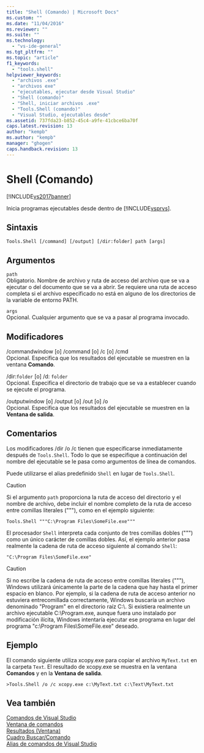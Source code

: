 ```yaml
---
title: "Shell (Comando) | Microsoft Docs"
ms.custom: ""
ms.date: "11/04/2016"
ms.reviewer: ""
ms.suite: ""
ms.technology: 
  - "vs-ide-general"
ms.tgt_pltfrm: ""
ms.topic: "article"
f1_keywords: 
  - "tools.shell"
helpviewer_keywords: 
  - "archivos .exe"
  - "archivos exe"
  - "ejecutables, ejecutar desde Visual Studio"
  - "Shell (comando)"
  - "Shell, iniciar archivos .exe"
  - "Tools.Shell (comando)"
  - "Visual Studio, ejecutables desde"
ms.assetid: 737fda23-b852-45c4-a9fe-41cbce6ba70f
caps.latest.revision: 13
author: "kempb"
ms.author: "kempb"
manager: "ghogen"
caps.handback.revision: 13
---
```

# Shell (Comando)
[!INCLUDE[vs2017banner](../../code-quality/includes/vs2017banner.md)]

Inicia programas ejecutables desde dentro de [!INCLUDE[vsprvs](../../code-quality/includes/vsprvs_md.md)].  
  
## Sintaxis  
  
```  
Tools.Shell [/command] [/output] [/dir:folder] path [args]  
```  
  
## Argumentos  
 `path`  
 Obligatorio.  Nombre de archivo y ruta de acceso del archivo que se va a ejecutar o del documento que se va a abrir.  Se requiere una ruta de acceso completa si el archivo especificado no está en alguno de los directorios de la variable de entorno PATH.  
  
 `args`  
 Opcional.  Cualquier argumento que se va a pasar al programa invocado.  
  
## Modificadores  
 \/commandwindow \[o\] \/command \[o\] \/c \[o\] \/cmd  
 Opcional.  Especifica que los resultados del ejecutable se muestren en la ventana **Comando**.  
  
 \/dir:`folder` \[o\] \/d: `folder`  
 Opcional.  Especifica el directorio de trabajo que se va a establecer cuando se ejecute el programa.  
  
 \/outputwindow \[o\] \/output \[o\] \/out \[o\] \/o  
 Opcional.  Especifica que los resultados del ejecutable se muestren en la **Ventana de salida**.  
  
## Comentarios  
 Los modificadores \/dir \/o \/c tienen que especificarse inmediatamente después de `Tools.Shell`.  Todo lo que se especifique a continuación del nombre del ejecutable se le pasa como argumentos de línea de comandos.  
  
 Puede utilizarse el alias predefinido `Shell` en lugar de `Tools.Shell`.  
  
> [!CAUTION]
>  Si el argumento `path` proporciona la ruta de acceso del directorio y el nombre de archivo, debe incluir el nombre completo de la ruta de acceso entre comillas literales \("""\), como en el ejemplo siguiente:  
  
```  
Tools.Shell """C:\Program Files\SomeFile.exe"""  
```  
  
 El procesador `Shell` interpreta cada conjunto de tres comillas dobles \("""\) como un único carácter de comillas dobles.  Así, el ejemplo anterior pasa realmente la cadena de ruta de acceso siguiente al comando `Shell`:  
  
```  
"C:\Program Files\SomeFile.exe"  
```  
  
> [!CAUTION]
>  Si no escribe la cadena de ruta de acceso entre comillas literales \("""\), Windows utilizará únicamente la parte de la cadena que hay hasta el primer espacio en blanco.  Por ejemplo, si la cadena de ruta de acceso anterior no estuviera entrecomillada correctamente, Windows buscaría un archivo denominado "Program" en el directorio raíz C:\\.  Si existiera realmente un archivo ejecutable C:\\Program.exe, aunque fuera uno instalado por modificación ilícita, Windows intentaría ejecutar ese programa en lugar del programa "c:\\Program Files\\SomeFile.exe" deseado.  
  
## Ejemplo  
 El comando siguiente utiliza xcopy.exe para copiar el archivo `MyText.txt` en la carpeta `Text`.  El resultado de xcopy.exe se muestra en la ventana **Comandos** y en la **Ventana de salida**.  
  
```  
>Tools.Shell /o /c xcopy.exe c:\MyText.txt c:\Text\MyText.txt  
```  
  
## Vea también  
 [Comandos de Visual Studio](../../ide/reference/visual-studio-commands.md)   
 [Ventana de comandos](../../ide/reference/command-window.md)   
 [Resultados \(Ventana\)](../../ide/reference/output-window.md)   
 [Cuadro Buscar\/Comando](../../ide/find-command-box.md)   
 [Alias de comandos de Visual Studio](../../ide/reference/visual-studio-command-aliases.md)
